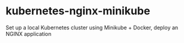 # kubernetes-nginx-minikube
Set up a local Kubernetes cluster using Minikube + Docker, deploy an NGINX application
